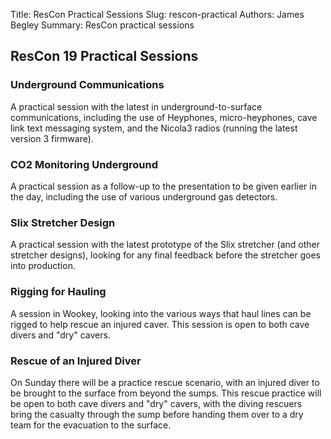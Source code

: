 Title: ResCon Practical Sessions
Slug: rescon-practical
Authors: James Begley
Summary: ResCon practical sessions

## ResCon 19 Practical Sessions

### Underground Communications

A practical session with the latest in underground-to-surface communications, including the use of Heyphones, micro-heyphones, cave link text messaging system, and the Nicola3 radios (running the latest version 3 firmware).

### CO2 Monitoring Underground

A practical session as a follow-up to the presentation to be given earlier in the day, including the use of various underground gas detectors.

### Slix Stretcher Design

A practical session with the latest prototype of the Slix stretcher (and other stretcher designs), looking for any final feedback before the stretcher goes into production.

### Rigging for Hauling

A session in Wookey, looking into the various ways that haul lines can be rigged to help rescue an injured caver. This session is open to both cave divers and "dry" cavers.

### Rescue of an Injured Diver

On Sunday there will be a practice rescue scenario, with an injured diver to be brought to the surface from beyond the sumps. This rescue practice will be open to both cave divers and "dry" cavers, with the diving rescuers bring the casualty through the sump before handing them over to a dry team for the evacuation to the surface.



